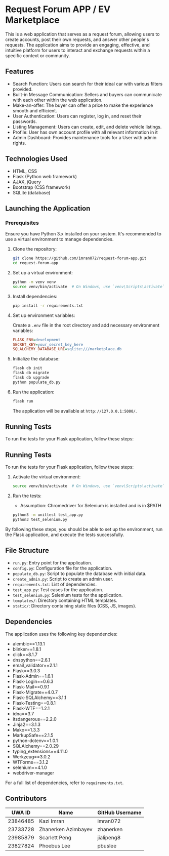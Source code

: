 # Request Forum APP / EV Marketplace

This is a web application that serves as a request forum, allowing users to create accounts, post their own requests, and answer other people's requests. The application aims to provide an engaging, effective, and intuitive platform for users to interact and exchange requests within a specific context or community.

## Features

- Search Function: Users can search for their ideal car with various filters provided.
- Built-in Message Communication: Sellers and buyers can communicate with each other within the web application.
- Make-an-offer: The buyer can offer a price to make the experience smooth and efficient.
- User Authentication: Users can register, log in, and reset their passwords.
- Listing Management: Users can create, edit, and delete vehicle listings.
- Profile: User has own account profile with all relevant information in it
- Admin Dashboard: Provides maintenance tools for a User with admin rights. 

## Technologies Used

- HTML, CSS
- Flask (Python web framework)
- AJAX, jQuery
- Bootstrap (CSS framework)
- SQLite (database)


## Launching the Application

### Prerequisites

Ensure you have Python 3.x installed on your system. It's recommended to use a virtual environment to manage dependencies.

1. Clone the repository:

   ```bash
   git clone https://github.com/imran072/request-forum-app.git
   cd request-forum-app
   ```

2. Set up a virtual environment:

   ```bash
   python -m venv venv
   source venv/bin/activate  # On Windows, use `venv\Scripts\activate`
   ```

3. Install dependencies:

   ```bash
   pip install -r requirements.txt
   ```

4. Set up environment variables:

   Create a `.env` file in the root directory and add necessary environment variables:

   ```ini
   FLASK_ENV=development
   SECRET_KEY=your_secret_key_here
   SQLALCHEMY_DATABASE_URI=sqlite:///marketplace.db

   ```

5. Initialize the database:

   ```bash
   flask db init
   flask db migrate
   flask db upgrade
   python populate_db.py
   ```

6. Run the application:

   ```bash
   flask run
   ```

   The application will be available at `http://127.0.0.1:5000/`.

## Running Tests

To run the tests for your Flask application, follow these steps:

## Running Tests

To run the tests for your Flask application, follow these steps:

1. Activate the virtual environment:
    ```bash
    source venv/bin/activate  # On Windows, use `venv\Scripts\activate`
    ```

3. Run the tests:
    - Assumption: Chromedriver for Selenium is installed and is in $PATH

    ```bash
    python3 -m unittest test_app.py 
    python3 test_selenium.py
    ```

By following these steps, you should be able to set up the environment, run the Flask application, and execute the tests successfully.

## File Structure

- `run.py`: Entry point for the application.
- `config.py`: Configuration file for the application.
- `populate_db.py`: Script to populate the database with initial data.
- `create_admin.py`: Script to create an admin user.
- `requirements.txt`: List of dependencies.
- `test_app.py`: Test cases for the application.
- `test_selenium.py`: Selenium tests for the application.
- `templates/`: Directory containing HTML templates.
- `static/`: Directory containing static files (CSS, JS, images).

## Dependencies

The application uses the following key dependencies:

- alembic==1.13.1
- blinker==1.8.1
- click==8.1.7
- dnspython==2.6.1
- email_validator==2.1.1
- Flask==3.0.3
- Flask-Admin==1.6.1
- Flask-Login==0.6.3
- Flask-Mail==0.9.1
- Flask-Migrate==4.0.7
- Flask-SQLAlchemy==3.1.1
- Flask-Testing==0.8.1
- Flask-WTF==1.2.1
- idna==3.7
- itsdangerous==2.2.0
- Jinja2==3.1.3
- Mako==1.3.3
- MarkupSafe==2.1.5
- python-dotenv==1.0.1
- SQLAlchemy==2.0.29
- typing_extensions==4.11.0
- Werkzeug==3.0.2
- WTForms==3.1.2
- selenium==4.1.0
- webdriver-manager

For a full list of dependencies, refer to `requirements.txt`.


## Contributors

| UWA ID   | Name                  | GitHub Username |
|-----------|------------------------|-----------------|
| 23846485 | Kazi Imran            | imran072        |
| 23733728 | Zhanerken Azimbayev   | zhanerken       |
| 23985879 | Scarlett Peng         | jialipeng8      |
| 23827824 | Phoebus Lee           | pbuslee         |
